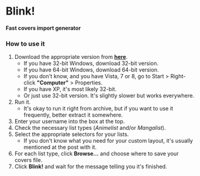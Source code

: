 Blink!
=====
**Fast covers import generator**
### How to use it
1. Download the appropriate version from [**here**](https://github.com/VeriTi/blink/releases/latest).
    * If you have 32-bit Windows, download 32-bit version.
    * If you have 64-bit Windows, download 64-bit version.
    * If you don't know, and you have Vista, 7 or 8, go to Start > Right-click **"Computer"** > Properties.
    * If you have XP, it's most likely 32-bit.
    * Or just use 32-bit version. It's slightly slower but works everywhere.
2. Run it.
    * It's okay to run it right from archive, but if you want to use it frequently, better extract it somewhere.
3. Enter your username into the box at the top.
4. Check the necessary list types (*Animelist* and/or *Mangalist*).
5. Select the appropriate selectors for your lists.
    * If you don't know what you need for your custom layout, it's usually mentioned at the post with it.
6. For each list type, click **Browse...** and choose where to save your covers file.
7. Click **Blink!** and wait for the message telling you it's finished.
